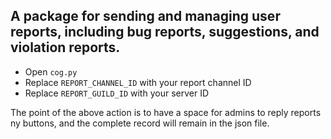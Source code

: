 ## A package for sending and managing user reports, including bug reports, suggestions, and violation reports.

   - Open `cog.py`
   - Replace `REPORT_CHANNEL_ID` with your report channel ID
   - Replace `REPORT_GUILD_ID` with your server ID

The point of the above action is to have a space for admins to reply reports ny buttons, and the complete record will remain in the json file.
